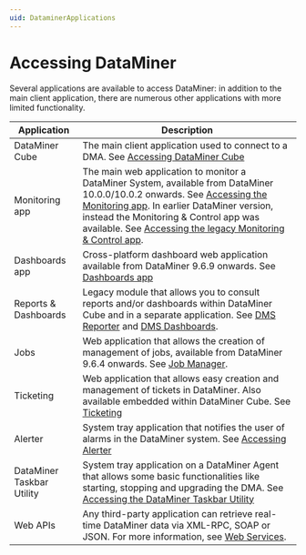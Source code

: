 ```yaml
---
uid: DataminerApplications
---
```


# Accessing DataMiner

Several applications are available to access DataMiner: in addition to the main client application, there are numerous other applications with more limited functionality.

| Application | Description |
|--|--|
| DataMiner Cube | The main client application used to connect to a DMA. See [Accessing DataMiner Cube](xref:Accessing_DataMiner_Cube) |
| Monitoring app | The main web application to monitor a DataMiner System, available from DataMiner 10.0.0/10.0.2 onwards. See [Accessing the Monitoring app](xref:Accessing_the_Monitoring_app). In earlier DataMiner version, instead the Monitoring & Control app was available. See [Accessing the legacy Monitoring & Control app](xref:Accessing_the_legacy_Monitoring_Control_app#accessing-the-legacy-monitoring--control-app). |
| Dashboards app | Cross-platform dashboard web application available from DataMiner 9.6.9 onwards. See [Dashboards app](xref:newR_D) |
| Reports & Dashboards | Legacy module that allows you to consult reports and/or dashboards within DataMiner Cube and in a separate application. See [DMS Reporter](xref:reporter) and [DMS Dashboards](xref:dashboards). |
| Jobs | Web application that allows the creation of management of jobs, available from DataMiner 9.6.4 onwards. See [Job Manager](xref:jobs). |
| Ticketing | Web application that allows easy creation and management of tickets in DataMiner. Also available embedded within DataMiner Cube. See [Ticketing](xref:ticketing) |
| Alerter | System tray application that notifies the user of alarms in the DataMiner system. See [Accessing Alerter](xref:Accessing_Alerter) |
| DataMiner Taskbar Utility | System tray application on a DataMiner Agent that allows some basic functionalities like starting, stopping and upgrading the DMA. See [Accessing the DataMiner Taskbar Utility](xref:Accessing_the_DataMiner_Taskbar_Utility) |
| Web APIs | Any third-party application can retrieve real-time DataMiner data via XML-RPC, SOAP or JSON. For more information, see [Web Services](xref:WS_v1). |
